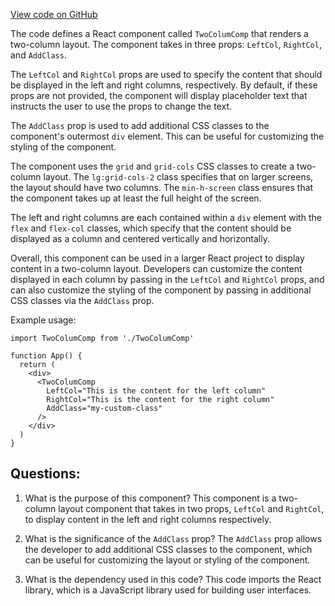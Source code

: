 [View code on GitHub](zoo-labs/zoo/blob/master/core/src/marketplace/Grid/TwoColumComp.tsx)

The code defines a React component called `TwoColumComp` that renders a two-column layout. The component takes in three props: `LeftCol`, `RightCol`, and `AddClass`. 

The `LeftCol` and `RightCol` props are used to specify the content that should be displayed in the left and right columns, respectively. By default, if these props are not provided, the component will display placeholder text that instructs the user to use the props to change the text.

The `AddClass` prop is used to add additional CSS classes to the component's outermost `div` element. This can be useful for customizing the styling of the component.

The component uses the `grid` and `grid-cols` CSS classes to create a two-column layout. The `lg:grid-cols-2` class specifies that on larger screens, the layout should have two columns. The `min-h-screen` class ensures that the component takes up at least the full height of the screen.

The left and right columns are each contained within a `div` element with the `flex` and `flex-col` classes, which specify that the content should be displayed as a column and centered vertically and horizontally.

Overall, this component can be used in a larger React project to display content in a two-column layout. Developers can customize the content displayed in each column by passing in the `LeftCol` and `RightCol` props, and can also customize the styling of the component by passing in additional CSS classes via the `AddClass` prop. 

Example usage:

```
import TwoColumComp from './TwoColumComp'

function App() {
  return (
    <div>
      <TwoColumComp 
        LeftCol="This is the content for the left column"
        RightCol="This is the content for the right column"
        AddClass="my-custom-class"
      />
    </div>
  )
}
```
## Questions: 
 1. What is the purpose of this component?
   This component is a two-column layout component that takes in two props, `LeftCol` and `RightCol`, to display content in the left and right columns respectively.

2. What is the significance of the `AddClass` prop?
   The `AddClass` prop allows the developer to add additional CSS classes to the component, which can be useful for customizing the layout or styling of the component.

3. What is the dependency used in this code?
   This code imports the React library, which is a JavaScript library used for building user interfaces.